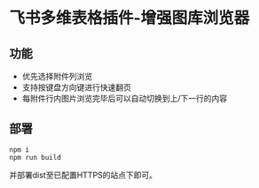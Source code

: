 # 飞书多维表格插件-增强图库浏览器

## 功能

* 优先选择附件列浏览
* 支持按键盘方向键进行快速翻页
* 每附件行内图片浏览完毕后可以自动切换到上/下一行的内容

## 部署

```shell
npm i
npm run build
```

并部署dist至已配置HTTPS的站点下即可。
